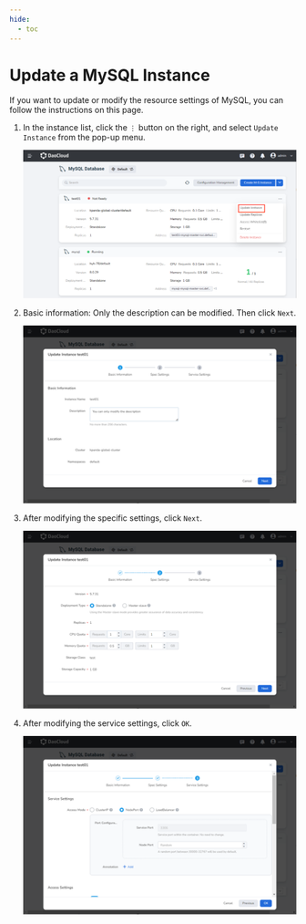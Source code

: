 ```yaml
---
hide:
  - toc
---
```


# Update a MySQL Instance

If you want to update or modify the resource settings of MySQL, you can follow the instructions on this page.

1. In the instance list, click the `⋮` button on the right, and select `Update Instance` from the pop-up menu.

    ![Update Instance](../images/update01.png)

2. Basic information: Only the description can be modified. Then click `Next`.

    ![Basic information](../images/update02.png)

3. After modifying the specific settings, click `Next`.

    ![Spec Settings](../images/update03.png)

4. After modifying the service settings, click `OK`.

    ![Service Settings](../images/update04.png)
